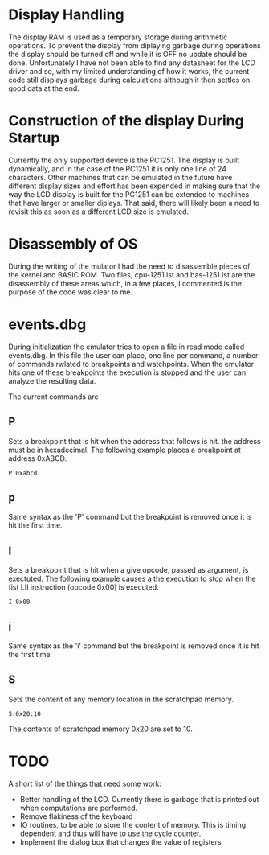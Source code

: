 # Display Handling
The display RAM is used as a temporary storage during arithmetic operations. To prevent the display from diplaying garbage during operations the display should be turned off and while it is OFF no update should be done. Unfortunately I have not been able to find any datasheet for the LCD driver and so, with my limited understanding of how it works, the current code still displays garbage during calculations although it then settles on good data at the end.
# Construction of the display During Startup
Currently the only supported device is the PC1251. The display is built dynamically, and in the case of the PC1251 it is only one line of 24 characters. Other machines that can be emulated in the future have different display sizes and effort has been expended in making sure that the way the LCD display is built for the PC1251 can be extended to machines that have larger or smaller diplays. That said, there will likely been a need to revisit this as soon as a different LCD size is emulated.
# Disassembly of OS
During the writing of the mulator I had the need to disassemble pieces of the kernel and BASIC ROM. Two files, cpu-1251.lst and bas-1251.lst are the disassembly of these areas which, in a few places, I commented is the purpose of the code was clear to me.
# events.dbg
During initialization the emulator tries to open a file in read mode called events.dbg. In this file the user can place, one line per command, a number of commands rwlated to breakpoints and watchpoints. When the emulator hits one of these breakpoints the execution is stopped and the user can analyze the resulting data.

The current commands are

## P
Sets a breakpoint that is hit when the address that follows is hit. the address must be in hexadecimal. The following example places a breakpoint at address 0xABCD.

`P 0xabcd`
## p
Same syntax as the 'P' command but the breakpoint is removed once it is hit the first time.
## I
Sets a breakpoint that is hit when a give opcode, passed as argument, is exectuted. The following example causes a the execution to stop when the fist LII instruction (opcode 0x00) is executed.

`I 0x00`
## i
Same syntax as the 'i' command but the breakpoint is removed once it is hit the first time.
## S
Sets the content of any memory location in the scratchpad memory.

`S:0x20:10`

The contents of scratchpad memory 0x20 are set to 10.
# TODO
A short list of the things that need some work:
* Better handling of the LCD. Currently there is garbage that is printed out when computations are performed.
* Remove flakiness of the keyboard
* IO routines, to be able to store the content of memory. This is timing dependent and thus will have to use the cycle counter.
* Implement the dialog box that changes the value of registers
